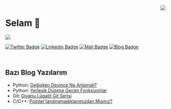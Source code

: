 <img align='right' src="https://github-readme-stats.vercel.app/api?username=baspinarenes&show_icons=true">

<h1>Selam 👋</h1>

![](https://komarev.com/ghpvc/?username=baspinarenes)

[![Twitter Badge](https://img.shields.io/badge/twitter-%231DA1F2.svg?&style=for-the-badge&logo=twitter&logoColor=white)](https://www.twitter.com/enesbaspinar0)
[![Linkedin Badge](https://img.shields.io/badge/linkedin-%230077B5.svg?&style=for-the-badge&logo=linkedin&logoColor=white)](https://www.linkedin.com/in/enesbaspinar/)
[![Mail Badge](https://img.shields.io/badge/enesbaspinar07@gmail.com-c14438?style=for-the-badge&logo=Gmail&logoColor=white&link=mailto:enesbaspinar07@gmail.com)](mailto:enesbaspinar07@gmail.com)
[![Blog Badge](https://img.shields.io/badge/baspinarenes.github.io-000000?style=for-the-badge&logo=Bitdefender&logoColor=white)](https://baspinarenes.github.io/)

<br>

## Bazı Blog Yazılarım

- Python: [Değişken Deyince Ne Anlamalı?](https://baspinarenes.github.io/python/degisken-deyince-ne-anlamali/)
- Python: [Yerleşik Düzene Geçen Fonksiyonlar](https://baspinarenes.github.io/python/yerlesik-duzene-gecen-fonksiyonlar/)
- Git: [Divanu Lügatit Git Serisi](https://baspinarenes.github.io/git/divanu-lugatit-git-0/)
- C/C++: [Pointer'landıramadıklarımızdan Mısınız?](https://baspinarenes.github.io/c-dilleri/pointerlandiramadiklarimizdanmisiniz/)

